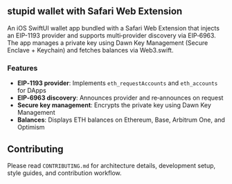 ## stupid wallet with Safari Web Extension

An iOS SwiftUI wallet app bundled with a Safari Web Extension that injects an EIP-1193 provider and supports multi‑provider discovery via EIP‑6963. The app manages a private key using Dawn Key Management (Secure Enclave + Keychain) and fetches balances via Web3.swift.

### Features

- **EIP‑1193 provider**: Implements `eth_requestAccounts` and `eth_accounts` for DApps
- **EIP‑6963 discovery**: Announces provider and re‑announces on request
- **Secure key management**: Encrypts the private key using Dawn Key Management
- **Balances**: Displays ETH balances on Ethereum, Base, Arbitrum One, and Optimism

## Contributing

Please read `CONTRIBUTING.md` for architecture details, development setup, style guides, and contribution workflow.
